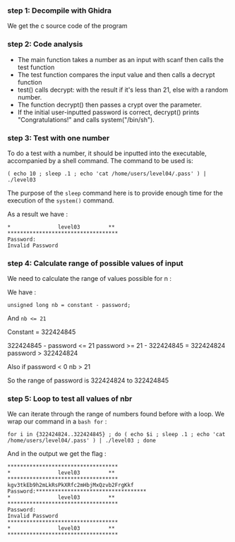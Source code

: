 ### step 1: Decompile with Ghidra

We get the c source code of the program  

### step 2: Code analysis

- The main function takes a number as an input with scanf then calls the test function
- The test function compares the input value and then calls a decrypt function 
- test() calls decrypt: with the result if it's less than 21, else with a random number.
- The function decrypt() then passes a crypt over the parameter.
- If the initial user-inputted password is correct, decrypt() prints "Congratulations!" and calls system("/bin/sh").

### step 3: Test with one number

To do a test with a number, it should be inputted into the executable, accompanied by a shell command. The command to be used is:

```
( echo 10 ; sleep .1 ; echo 'cat /home/users/level04/.pass' ) | ./level03
```

The purpose of the `sleep` command here is to provide enough time for the execution of the `system()` command.

As a result we have :

```***********************************
*               level03         **
***********************************
Password:
Invalid Password
```

### step 4: Calculate range of possible values of input

We need to calculate the range of values possible for n :

We have :
```
unsigned long nb = constant - password;
```

And  `nb <= 21`

Constant = 322424845

322424845 - password <= 21
password >= 21 - 322424845 = 322424824
password > 322424824

Also if password < 0  nb > 21

So the range of password is 322424824 to 322424845

### step 5: Loop to test all values of nbr

We can iterate through the range of numbers found before with a loop. We wrap our command in a `bash for` :

```
for i in {322424824..322424845} ; do ( echo $i ; sleep .1 ; echo 'cat /home/users/level04/.pass' ) | ./level03 ; done
```

And in the output we get the flag :
```
***********************************
*               level03         **
***********************************
kgv3tkEb9h2mLkRsPkXRfc2mHbjMxQzvb2FrgKkf
Password:***********************************
*               level03         **
***********************************
Password:
Invalid Password
***********************************
*               level03         **
***********************************
```
